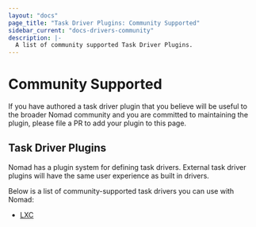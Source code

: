 ```yaml
---
layout: "docs"
page_title: "Task Driver Plugins: Community Supported"
sidebar_current: "docs-drivers-community"
description: |-
  A list of community supported Task Driver Plugins.
---
```


# Community Supported

If you have authored a task driver plugin that you believe will be useful to the
broader Nomad community and you are committed to maintaining the plugin, please
file a PR to add your plugin to this page.

## Task Driver Plugins

Nomad has a plugin system for defining task drivers. External task driver
plugins will have the same user experience as built in drivers. 

Below is a list of community-supported task drivers you can use with Nomad:

- [LXC][lxc]

[lxc]: /docs/drivers/external/lxc.html 
